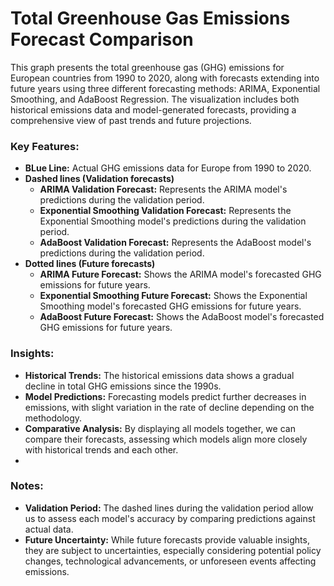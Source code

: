 # Total Greenhouse Gas Emissions Forecast Comparison

This graph presents the total greenhouse gas (GHG) emissions for European countries from 1990 to 2020, 
along with forecasts extending into future years using three different forecasting methods: ARIMA, Exponential 
Smoothing, and AdaBoost Regression. The visualization includes both historical emissions data and model-generated forecasts,
providing a comprehensive view of past trends and future projections.

### Key Features:
- **BLue Line:** Actual GHG emissions data for Europe from 1990 to 2020.
- **Dashed lines (Validation forecasts)**
    - **ARIMA Validation Forecast:** Represents the ARIMA model's predictions during the validation period.
    - **Exponential Smoothing Validation Forecast:** Represents the Exponential Smoothing model's predictions during the validation period.
    - **AdaBoost Validation Forecast:** Represents the AdaBoost model's predictions during the validation period.
- **Dotted lines (Future forecasts)**
    - **ARIMA Future Forecast:** Shows the ARIMA model's forecasted GHG emissions for future years.
    - **Exponential Smoothing Future Forecast:** Shows the Exponential Smoothing model's forecasted GHG emissions for future years.
    - **AdaBoost Future Forecast:** Shows the AdaBoost model's forecasted GHG emissions for future years.


### Insights:
- **Historical Trends:** The historical emissions data shows a gradual decline in total GHG emissions since the 1990s.
- **Model Predictions:** Forecasting models predict further decreases in emissions, with slight variation in the rate of decline depending on the methodology.
- **Comparative Analysis:** By displaying all models together, we can compare their forecasts, assessing which models align more closely with historical trends and each other.
- 
### Notes:
- **Validation Period:** The dashed lines during the validation period allow us to assess each model's accuracy by comparing predictions 
against actual data.
- **Future Uncertainty:** While future forecasts provide valuable insights, they are subject to uncertainties, especially considering potential 
policy changes, technological advancements, or unforeseen events affecting emissions.
